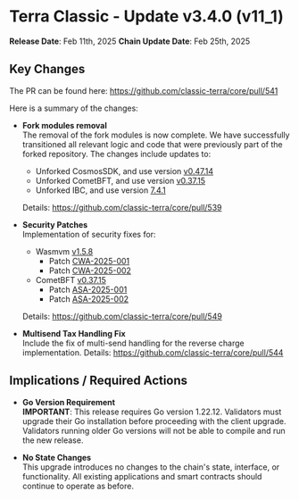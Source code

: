 # Terra Classic - Update v3.4.0 (v11_1)

**Release Date**: Feb 11th, 2025
**Chain Update Date**: Feb 25th, 2025

## Key Changes

The PR can be found here: https://github.com/classic-terra/core/pull/541

Here is a summary of the changes:

- **Fork modules removal**  
  The removal of the fork modules is now complete. We have successfully transitioned all relevant logic and code that were previously part of the forked repository. The changes include updates to:
  - Unforked CosmosSDK, and use version [v0.47.14](https://github.com/cosmos/cosmos-sdk/releases/tag/v0.47.14)
  - Unforked CometBFT, and use version [v0.37.15](https://github.com/cometbft/cometbft/releases/tag/v0.37.15)  
  - Unforked IBC, and use version [7.4.1](https://github.com/cosmos/ibc-go/releases/tag/v7.4.1)

  Details: https://github.com/classic-terra/core/pull/539


- **Security Patches**  
  Implementation of security fixes for:
  - Wasmvm [v1.5.8](https://github.com/CosmWasm/wasmvm/releases/tag/v1.5.8)
    - Patch [CWA-2025-001](https://github.com/CosmWasm/advisories/blob/main/CWAs/CWA-2025-001.md)
    - Patch [CWA-2025-002](https://github.com/CosmWasm/advisories/blob/main/CWAs/CWA-2025-002.md)
  - CometBFT [v0.37.15](https://github.com/cometbft/cometbft/releases/tag/v0.37.15)  
    - Patch [ASA-2025-001](https://github.com/cometbft/cometbft/security/advisories/GHSA-22qq-3xwm-r5x4)
    - Patch [ASA-2025-002](https://github.com/cometbft/cometbft/security/advisories/GHSA-r3r4-g7hq-pq4f)

  Details: https://github.com/classic-terra/core/pull/549

- **Multisend Tax Handling Fix**  
  Include the fix of multi-send handling for the reverse charge implementation.
  Details: https://github.com/classic-terra/core/pull/544

## Implications / Required Actions

- **Go Version Requirement**  
  **IMPORTANT**: This release requires Go version 1.22.12. Validators must upgrade their Go installation before proceeding with the client upgrade. Validators running older Go versions will not be able to compile and run the new release.

- **No State Changes**  
  This upgrade introduces no changes to the chain's state, interface, or functionality. All existing applications and smart contracts should continue to operate as before.
